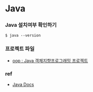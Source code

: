# Java

### Java 설치여부 확인하기
`$ java --version`

### 프로젝트 파일
- [oop : Java 객체지향프로그래밍 프로젝트](./oop)


### ref
- [Java Docs](https://docs.oracle.com/en/java/)



